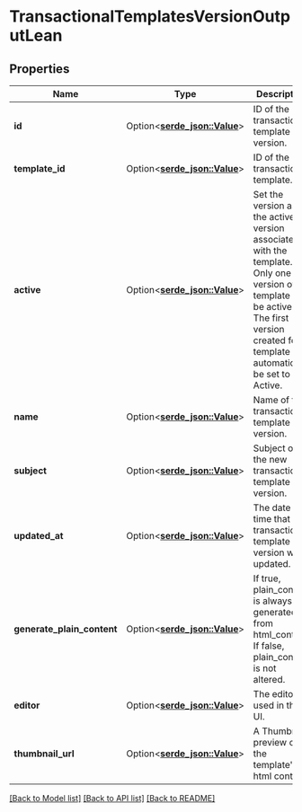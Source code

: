 # TransactionalTemplatesVersionOutputLean

## Properties

Name | Type | Description | Notes
------------ | ------------- | ------------- | -------------
**id** | Option<[**serde_json::Value**](.md)> | ID of the transactional template version. | [optional]
**template_id** | Option<[**serde_json::Value**](.md)> | ID of the transactional template. | [optional]
**active** | Option<[**serde_json::Value**](serde_json::Value.md)> | Set the version as the active version associated with the template. Only one version of a template can be active. The first version created for a template will automatically be set to Active. | [optional]
**name** | Option<[**serde_json::Value**](.md)> | Name of the transactional template version. | [optional]
**subject** | Option<[**serde_json::Value**](.md)> | Subject of the new transactional template version. | [optional]
**updated_at** | Option<[**serde_json::Value**](.md)> | The date and time that this transactional template version was updated. | [optional]
**generate_plain_content** | Option<[**serde_json::Value**](.md)> | If true, plain_content is always generated from html_content. If false, plain_content is not altered. | [optional][default to true]
**editor** | Option<[**serde_json::Value**](serde_json::Value.md)> | The editor used in the UI. | [optional]
**thumbnail_url** | Option<[**serde_json::Value**](.md)> | A Thumbnail preview of the template's html content. | [optional]

[[Back to Model list]](../README.md#documentation-for-models) [[Back to API list]](../README.md#documentation-for-api-endpoints) [[Back to README]](../README.md)


